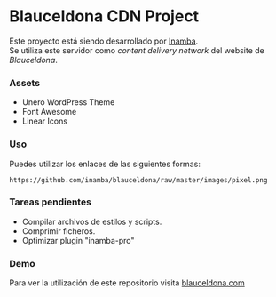 # Blauceldona CDN Project
Este proyecto está siendo desarrollado por <a href="https://inamba.com/" rel="nofollow" target="_blank">Inamba</a>.<br/>
Se utiliza este servidor como <em>content delivery network</em> del website de <em>Blauceldona</em>.


### Assets
* Unero WordPress Theme
* Font Awesome
* Linear Icons

### Uso
Puedes utilizar los enlaces de las siguientes formas:

	https://github.com/inamba/blauceldona/raw/master/images/pixel.png


### Tareas pendientes
* Compilar archivos de estilos y scripts.
* Comprimir ficheros.
* Optimizar plugin "inamba-pro"

### Demo
Para ver la utilización de este repositorio visita <a href="https://blauceldona.com/" rel="nofollow" target="_blank">blauceldona.com</a>
